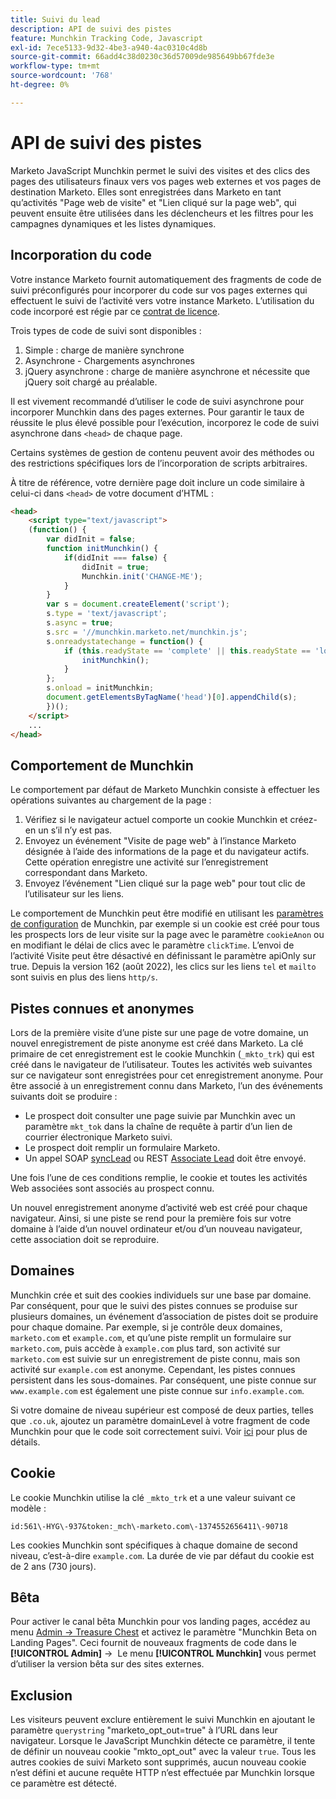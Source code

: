 ```yaml
---
title: Suivi du lead
description: API de suivi des pistes
feature: Munchkin Tracking Code, Javascript
exl-id: 7ece5133-9d32-4be3-a940-4ac0310c4d8b
source-git-commit: 66add4c38d0230c36d57009de985649bb67fde3e
workflow-type: tm+mt
source-wordcount: '768'
ht-degree: 0%

---
```


# API de suivi des pistes

Marketo JavaScript Munchkin permet le suivi des visites et des clics des pages des utilisateurs finaux vers vos pages web externes et vos pages de destination Marketo. Elles sont enregistrées dans Marketo en tant qu’activités &quot;Page web de visite&quot; et &quot;Lien cliqué sur la page web&quot;, qui peuvent ensuite être utilisées dans les déclencheurs et les filtres pour les campagnes dynamiques et les listes dynamiques.

## Incorporation du code

Votre instance Marketo fournit automatiquement des fragments de code de suivi préconfigurés pour incorporer du code sur vos pages externes qui effectuent le suivi de l’activité vers votre instance Marketo. L’utilisation du code incorporé est régie par ce [contrat de licence](../munchkin-license.pdf).

Trois types de code de suivi sont disponibles :

1. Simple : charge de manière synchrone
1. Asynchrone - Chargements asynchrones
1. jQuery asynchrone : charge de manière asynchrone et nécessite que jQuery soit chargé au préalable.

Il est vivement recommandé d’utiliser le code de suivi asynchrone pour incorporer Munchkin dans des pages externes. Pour garantir le taux de réussite le plus élevé possible pour l’exécution, incorporez le code de suivi asynchrone dans `<head>` de chaque page.

Certains systèmes de gestion de contenu peuvent avoir des méthodes ou des restrictions spécifiques lors de l’incorporation de scripts arbitraires.

À titre de référence, votre dernière page doit inclure un code similaire à celui-ci dans `<head>` de votre document d’HTML :

```html
<head>
    <script type="text/javascript">
    (function() {
        var didInit = false;
        function initMunchkin() {
            if(didInit === false) {
                didInit = true;
                Munchkin.init('CHANGE-ME');
            }
        }
        var s = document.createElement('script');
        s.type = 'text/javascript';
        s.async = true;
        s.src = '//munchkin.marketo.net/munchkin.js';
        s.onreadystatechange = function() {
            if (this.readyState == 'complete' || this.readyState == 'loaded') {
                initMunchkin();
            }
        };
        s.onload = initMunchkin;
        document.getElementsByTagName('head')[0].appendChild(s);
        })();
    </script>
    ...
</head>
```

## Comportement de Munchkin

Le comportement par défaut de Marketo Munchkin consiste à effectuer les opérations suivantes au chargement de la page :

1. Vérifiez si le navigateur actuel comporte un cookie Munchkin et créez-en un s’il n’y est pas.
1. Envoyez un événement &quot;Visite de page web&quot; à l’instance Marketo désignée à l’aide des informations de la page et du navigateur actifs. Cette opération enregistre une activité sur l’enregistrement correspondant dans Marketo.
1. Envoyez l’événement &quot;Lien cliqué sur la page web&quot; pour tout clic de l’utilisateur sur les liens.

Le comportement de Munchkin peut être modifié en utilisant les [paramètres de configuration](lead-tracking.md#lead-tracking-api) de Munchkin, par exemple si un cookie est créé pour tous les prospects lors de leur visite sur la page avec le paramètre `cookieAnon` ou en modifiant le délai de clics avec le paramètre `clickTime`. L’envoi de l’activité Visite peut être désactivé en définissant le paramètre apiOnly sur true. Depuis la version 162 (août 2022), les clics sur les liens `tel` et `mailto` sont suivis en plus des liens `http/s`.

## Pistes connues et anonymes

Lors de la première visite d’une piste sur une page de votre domaine, un nouvel enregistrement de piste anonyme est créé dans Marketo. La clé primaire de cet enregistrement est le cookie Munchkin (`_mkto_trk`) qui est créé dans le navigateur de l’utilisateur. Toutes les activités web suivantes sur ce navigateur sont enregistrées pour cet enregistrement anonyme. Pour être associé à un enregistrement connu dans Marketo, l’un des événements suivants doit se produire :

- Le prospect doit consulter une page suivie par Munchkin avec un paramètre `mkt_tok` dans la chaîne de requête à partir d’un lien de courrier électronique Marketo suivi.
- Le prospect doit remplir un formulaire Marketo.
- Un appel SOAP [syncLead](../soap-api/leads.md) ou REST [Associate Lead](https://developer.adobe.com/marketo-apis/api/mapi/#tag/Leads/operation/associateLeadUsingPOST) doit être envoyé.

Une fois l’une de ces conditions remplie, le cookie et toutes les activités Web associées sont associés au prospect connu.

Un nouvel enregistrement anonyme d’activité web est créé pour chaque navigateur. Ainsi, si une piste se rend pour la première fois sur votre domaine à l’aide d’un nouvel ordinateur et/ou d’un nouveau navigateur, cette association doit se reproduire.

## Domaines

Munchkin crée et suit des cookies individuels sur une base par domaine. Par conséquent, pour que le suivi des pistes connues se produise sur plusieurs domaines, un événement d’association de pistes doit se produire pour chaque domaine. Par exemple, si je contrôle deux domaines, `marketo.com` et `example.com`, et qu’une piste remplit un formulaire sur `marketo.com`, puis accède à `example.com` plus tard, son activité sur `marketo.com` est suivie sur un enregistrement de piste connu, mais son activité sur `example.com` est anonyme. Cependant, les pistes connues persistent dans les sous-domaines. Par conséquent, une piste connue sur `www.example.com` est également une piste connue sur `info.example.com`.

Si votre domaine de niveau supérieur est composé de deux parties, telles que `.co.uk`, ajoutez un paramètre domainLevel à votre fragment de code Munchkin pour que le code soit correctement suivi. Voir [ici](lead-tracking.md#domains) pour plus de détails.

## Cookie

Le cookie Munchkin utilise la clé `_mkto_trk` et a une valeur suivant ce modèle :

`id:561\-HYG\-937&token:_mch\-marketo.com\-1374552656411\-90718`

Les cookies Munchkin sont spécifiques à chaque domaine de second niveau, c’est-à-dire `example.com`. La durée de vie par défaut du cookie est de 2 ans (730 jours).

## Bêta

Pour activer le canal bêta Munchkin pour vos landing pages, accédez au menu [Admin -> Treasure Chest](https://experienceleague.adobe.com/en/docs/marketo/using/product-docs/administration/settings/enable-or-disable-treasure-chest-features) et activez le paramètre &quot;Munchkin Beta on Landing Pages&quot;. Ceci fournit de nouveaux fragments de code dans le **[!UICONTROL Admin]** ->  Le menu **[!UICONTROL Munchkin]** vous permet d’utiliser la version bêta sur des sites externes.

## Exclusion

Les visiteurs peuvent exclure entièrement le suivi Munchkin en ajoutant le paramètre `querystring` &quot;marketo_opt_out=true&quot; à l’URL dans leur navigateur. Lorsque le JavaScript Munchkin détecte ce paramètre, il tente de définir un nouveau cookie &quot;mkto_opt_out&quot; avec la valeur `true`. Tous les autres cookies de suivi Marketo sont supprimés, aucun nouveau cookie n’est défini et aucune requête HTTP n’est effectuée par Munchkin lorsque ce paramètre est détecté.
